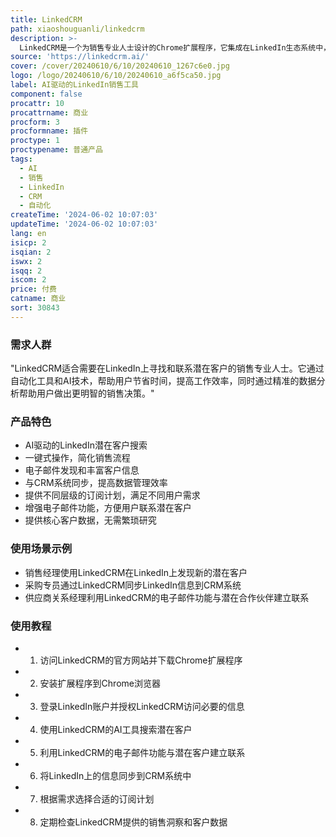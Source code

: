 ```yaml
---
title: LinkedCRM
path: xiaoshouguanli/linkedcrm
description: >-
  LinkedCRM是一个为销售专业人士设计的Chrome扩展程序，它集成在LinkedIn生态系统中，专注于销售的GPT工具。它通过AI技术帮助用户在LinkedIn上自动搜索潜在客户，提供精准的电子邮件搜索，丰富客户信息，并与CRM系统同步数据，从而提高销售效率和安全性。
source: 'https://linkedcrm.ai/'
cover: /cover/20240610/6/10/20240610_1267c6e0.jpg
logo: /logo/20240610/6/10/20240610_a6f5ca50.jpg
label: AI驱动的LinkedIn销售工具
component: false
procattr: 10
procattrname: 商业
procform: 3
procformname: 插件
proctype: 1
proctypename: 普通产品
tags:
  - AI
  - 销售
  - LinkedIn
  - CRM
  - 自动化
createTime: '2024-06-02 10:07:03'
updateTime: '2024-06-02 10:07:03'
lang: en
isicp: 2
isqian: 2
iswx: 2
isqq: 2
iscom: 2
price: 付费
catname: 商业
sort: 30843
---
```




### 需求人群
"LinkedCRM适合需要在LinkedIn上寻找和联系潜在客户的销售专业人士。它通过自动化工具和AI技术，帮助用户节省时间，提高工作效率，同时通过精准的数据分析帮助用户做出更明智的销售决策。"

### 产品特色
* AI驱动的LinkedIn潜在客户搜索
* 一键式操作，简化销售流程
* 电子邮件发现和丰富客户信息
* 与CRM系统同步，提高数据管理效率
* 提供不同层级的订阅计划，满足不同用户需求
* 增强电子邮件功能，方便用户联系潜在客户
* 提供核心客户数据，无需繁琐研究

### 使用场景示例
* 销售经理使用LinkedCRM在LinkedIn上发现新的潜在客户
* 采购专员通过LinkedCRM同步LinkedIn信息到CRM系统
* 供应商关系经理利用LinkedCRM的电子邮件功能与潜在合作伙伴建立联系

### 使用教程
* 1. 访问LinkedCRM的官方网站并下载Chrome扩展程序
* 2. 安装扩展程序到Chrome浏览器
* 3. 登录LinkedIn账户并授权LinkedCRM访问必要的信息
* 4. 使用LinkedCRM的AI工具搜索潜在客户
* 5. 利用LinkedCRM的电子邮件功能与潜在客户建立联系
* 6. 将LinkedIn上的信息同步到CRM系统中
* 7. 根据需求选择合适的订阅计划
* 8. 定期检查LinkedCRM提供的销售洞察和客户数据

  
